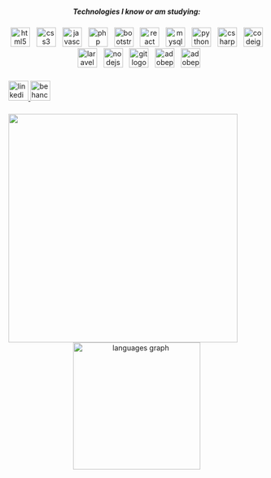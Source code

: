 <h5 align="center">Technologies I know or am studying:</h5>

###

<div align="center">
  <img src="https://cdn.jsdelivr.net/gh/devicons/devicon/icons/html5/html5-original.svg" height="38" alt="html5 logo"  />
  <img width="5" />
  <img src="https://cdn.jsdelivr.net/gh/devicons/devicon/icons/css3/css3-original.svg" height="38" alt="css3 logo"  />
  <img width="5" />
  <img src="https://skillicons.dev/icons?i=js" height="38" alt="javascript logo"  />
  <img width="5" />
  <img src="https://skillicons.dev/icons?i=php" height="38" alt="php logo"  />
  <img width="5" />
  <img src="https://skillicons.dev/icons?i=bootstrap" height="38" alt="bootstrap logo"  />
  <img width="5" />
  <img src="https://skillicons.dev/icons?i=react" height="38" alt="react logo"  />
  <img width="5" />
  <img src="https://skillicons.dev/icons?i=mysql" height="38" alt="mysql logo"  />
  <img width="5" />
  <img src="https://skillicons.dev/icons?i=py" height="38" alt="python logo"  />
  <img width="5" />
  <img src="https://skillicons.dev/icons?i=cs" height="38" alt="csharp logo"  />
  <img width="5" />
  <img src="https://cdn.simpleicons.org/codeigniter/EF4223" height="38" alt="codeigniter logo"  />
  <img width="5" />
  <img src="https://cdn.simpleicons.org/laravel/FF2D20" height="38" alt="laravel logo"  />
  <img width="5" />
  <img src="https://skillicons.dev/icons?i=nodejs" height="38" alt="nodejs logo"  />
  <img width="5" />
  <img src="https://cdn.jsdelivr.net/gh/devicons/devicon/icons/git/git-original.svg" height="38" alt="git logo"  />
  <img width="5" />
  <img src="https://skillicons.dev/icons?i=pr" height="38" alt="adobepremierepro logo"  />
  <img width="5" />
  <img src="https://skillicons.dev/icons?i=ps" height="38" alt="adobephotoshop logo"  />
</div>

###

<div align="left">
  <a href="https://www.linkedin.com/in/michaelksilva/" target="_blank">
    <img src="https://img.shields.io/static/v1?message=LinkedIn&logo=linkedin&label=&color=0077B5&logoColor=white&labelColor=&style=flat" height="39" alt="linkedin logo"  />
  </a>
  <a href="https://www.behance.net/michaeldakton" target="_blank">
    <img src="https://img.shields.io/static/v1?message=Behance&logo=behance&label=&color=1769ff&logoColor=white&labelColor=&style=flat" height="39" alt="behance logo"  />
  </a>
</div>

###

<img align="left" height="450" src="https://i.imgur.com/O0w4aEf.png"  />

###

<div align="center">
  <img src="https://github-readme-stats.vercel.app/api/top-langs?username=Drakomichael&locale=en&hide_title=false&layout=compact&card_width=320&langs_count=12&theme=github_dark&hide_border=true&order=2" height="250" alt="languages graph"  />
</div>

###
